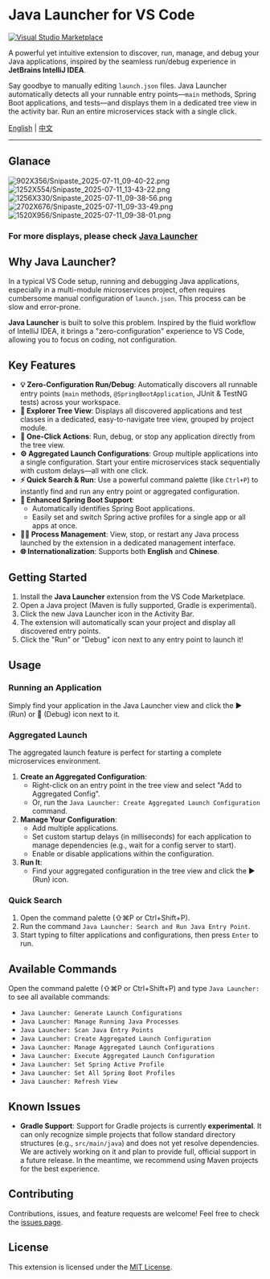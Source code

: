 # Java Launcher for VS Code

[![Visual Studio Marketplace](https://img.shields.io/visual-studio-marketplace/v/River.java-launcher?style=flat-square&label=Marketplace)](https://marketplace.visualstudio.com/items?itemName=River.java-launcher)

A powerful yet intuitive extension to discover, run, manage, and debug your Java applications, inspired by the seamless run/debug experience in **JetBrains IntelliJ IDEA**.

Say goodbye to manually editing `launch.json` files. Java Launcher automatically detects all your runnable entry points—`main` methods, Spring Boot applications, and tests—and displays them in a dedicated tree view in the activity bar. Run an entire microservices stack with a single click.

[English](./README.md) | [中文](./README.zh-cn.md)

---

## Glanace

  ![902X356/Snipaste_2025-07-11_09-40-22.png](https://tc.z.wiki/autoupload/f/orCzaWOvKzgYH1bdiGU7RymIkHMchKbLor7dh3rvZ9Gyl5f0KlZfm6UsKj-HyTuv/20250711/8Pxw/902X356/Snipaste_2025-07-11_09-40-22.png)
  ![1252X554/Snipaste_2025-07-11_13-43-22.png](https://tc.z.wiki/autoupload/f/orCzaWOvKzgYH1bdiGU7RymIkHMchKbLor7dh3rvZ9Gyl5f0KlZfm6UsKj-HyTuv/20250711/2vPm/1252X554/Snipaste_2025-07-11_13-43-22.png)
  ![1256X330/Snipaste_2025-07-11_09-38-56.png](https://tc.z.wiki/autoupload/f/orCzaWOvKzgYH1bdiGU7RymIkHMchKbLor7dh3rvZ9Gyl5f0KlZfm6UsKj-HyTuv/20250711/Qcpq/1256X330/Snipaste_2025-07-11_09-38-56.png)
  ![2702X676/Snipaste_2025-07-11_09-33-49.png](https://tc.z.wiki/autoupload/f/orCzaWOvKzgYH1bdiGU7RymIkHMchKbLor7dh3rvZ9Gyl5f0KlZfm6UsKj-HyTuv/20250711/iHVJ/2702X676/Snipaste_2025-07-11_09-33-49.png)
  ![1520X956/Snipaste_2025-07-11_09-38-01.png](https://tc.z.wiki/autoupload/f/orCzaWOvKzgYH1bdiGU7RymIkHMchKbLor7dh3rvZ9Gyl5f0KlZfm6UsKj-HyTuv/20250711/HsJc/1520X956/Snipaste_2025-07-11_09-38-01.png)


### For more displays, please check [Java Launcher](https://rivermao.com/program/java-launcher/)

## Why Java Launcher?

In a typical VS Code setup, running and debugging Java applications, especially in a multi-module microservices project, often requires cumbersome manual configuration of `launch.json`. This process can be slow and error-prone.

**Java Launcher** is built to solve this problem. Inspired by the fluid workflow of IntelliJ IDEA, it brings a "zero-configuration" experience to VS Code, allowing you to focus on coding, not configuration.

## Key Features

- **💡 Zero-Configuration Run/Debug**: Automatically discovers all runnable entry points (`main` methods, `@SpringBootApplication`, JUnit & TestNG tests) across your workspace.
- **🌳 Explorer Tree View**: Displays all discovered applications and test classes in a dedicated, easy-to-navigate tree view, grouped by project module.
- **🚀 One-Click Actions**: Run, debug, or stop any application directly from the tree view.
- **⚙️ Aggregated Launch Configurations**: Group multiple applications into a single configuration. Start your entire microservices stack sequentially with custom delays—all with one click.
- **⚡ Quick Search & Run**: Use a powerful command palette (like `Ctrl+P`) to instantly find and run any entry point or aggregated configuration.
- **🍃 Enhanced Spring Boot Support**:
  - Automatically identifies Spring Boot applications.
  - Easily set and switch Spring active profiles for a single app or all apps at once.
- **🏃‍♂️ Process Management**: View, stop, or restart any Java process launched by the extension in a dedicated management interface.
- **🌐 Internationalization**: Supports both **English** and **Chinese**.

## Getting Started

1.  Install the **Java Launcher** extension from the VS Code Marketplace.
2.  Open a Java project (Maven is fully supported, Gradle is experimental).
3.  Click the new Java Launcher icon in the Activity Bar.
4.  The extension will automatically scan your project and display all discovered entry points.
5.  Click the "Run" or "Debug" icon next to any entry point to launch it!

## Usage

### Running an Application
Simply find your application in the Java Launcher view and click the ▶️ (Run) or 🐞 (Debug) icon next to it.

### Aggregated Launch
The aggregated launch feature is perfect for starting a complete microservices environment.

1.  **Create an Aggregated Configuration**:
    - Right-click on an entry point in the tree view and select "Add to Aggregated Config".
    - Or, run the `Java Launcher: Create Aggregated Launch Configuration` command.
2.  **Manage Your Configuration**:
    - Add multiple applications.
    - Set custom startup delays (in milliseconds) for each application to manage dependencies (e.g., wait for a config server to start).
    - Enable or disable applications within the configuration.
3.  **Run It**:
    - Find your aggregated configuration in the tree view and click the ▶️ (Run) icon.

### Quick Search
1.  Open the command palette (⇧⌘P or Ctrl+Shift+P).
2.  Run the command `Java Launcher: Search and Run Java Entry Point`.
3.  Start typing to filter applications and configurations, then press `Enter` to run.

## Available Commands

Open the command palette (⇧⌘P or Ctrl+Shift+P) and type `Java Launcher:` to see all available commands:

- `Java Launcher: Generate Launch Configurations`
- `Java Launcher: Manage Running Java Processes`
- `Java Launcher: Scan Java Entry Points`
- `Java Launcher: Create Aggregated Launch Configuration`
- `Java Launcher: Manage Aggregated Launch Configurations`
- `Java Launcher: Execute Aggregated Launch Configuration`
- `Java Launcher: Set Spring Active Profile`
- `Java Launcher: Set All Spring Boot Profiles`
- `Java Launcher: Refresh View`

## Known Issues

- **Gradle Support**: Support for Gradle projects is currently **experimental**. It can only recognize simple projects that follow standard directory structures (e.g., `src/main/java`) and does not yet resolve dependencies. We are actively working on it and plan to provide full, official support in a future release. In the meantime, we recommend using Maven projects for the best experience.

## Contributing

Contributions, issues, and feature requests are welcome! Feel free to check the [issues page](https://github.com/vaspike/Java-Launcher/issues).

## License

This extension is licensed under the [MIT License](./LICENSE). 
